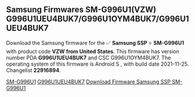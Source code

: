 <h2>Samsung Firmwares SM-G996U1(VZW) G996U1UEU4BUK7/G996U1OYM4BUK7/G996U1UEU4BUK7</h2>
Download the Samsung firmware for the ✅ <strong>Samsung SSP </strong> ⭐ <strong>SM-G996U1</strong> with product code <strong>VZW</strong> <strong> from United States</strong>. This firmware has version number PDA <strong>G996U1UEU4BUK7</strong> and CSC G996U1OYM4BUK7. The operating system of this firmware is Android S , with build date 2021-11-25. Changelist <strong>22916894</strong>.


[SM-G996U1](https://samfirm.shop/samsung/model/SM-G996U1)
[G996U1UEU4BUK7](https://samfirm.shop/samsung/pda/G996U1UEU4BUK7)
[Download Firmware Samsung SSP SM-G996U1](https://samfirm.shop/samsung/firmware/477465)
